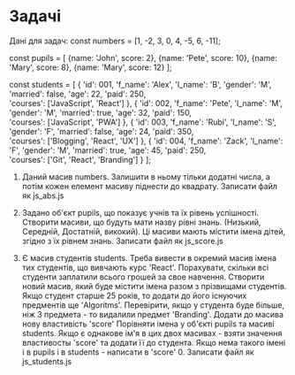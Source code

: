 # Задачі
Дані для задач:
const numbers =  [1, -2, 3, 0, 4, -5, 6, -11];

const pupils = [
  {name: 'John', score: 2},
  {name: 'Pete', score: 10},
  {name: 'Mary', score: 8},
  {name: 'Mary', score: 12}
];

const students = [
   {
      'id': 001,
      'f_name': 'Alex',
      'l_name': 'B',
      'gender': 'M',
      'married': false,
      'age': 22,
      'paid': 250,  
      'courses': ['JavaScript', 'React']
   },
   {
      'id': 002,
      'f_name': 'Pete',
      'l_name': 'M',
      'gender': 'M',
      'married': true,
      'age': 32,
      'paid': 150,  
      'courses': ['JavaScript', 'PWA']
   },
   {
      'id': 003,
      'f_name': 'Rubi',
      'l_name': 'S',
      'gender': 'F',
      'married': false,
      'age': 24,
      'paid': 350,  
      'courses': ['Blogging', 'React', 'UX']
   },
   {
      'id': 004,
      'f_name': 'Zack',
      'l_name': 'F',
      'gender': 'M',
      'married': true,
      'age': 45,
      'paid': 250,  
      'courses': ['Git', 'React', 'Branding']
   } 
];


1. Даний масив numbers. 
  Залишити в ньому тільки додатні числа, а потім кожен елемент масиву піднести до квадрату.
  Записати файл як js_abs.js

2. Задано об'єкт pupils, що показує учнів та їх рівень успішності. 
  Створити масиви, що будуть мати назву рівні знань. (Низький, Середній, Достатній, викокий). 
  Ці масиви мають містити імена дітей, згідно з їх рівнем знань.
  Записати файл як js_score.js

3. Є масив студентів students. 
  Треба вивести в окремий масив імена тих студентів, що вивчають курс 'React'. 
  Порахувати, скільки всі студенти заплатили всього грошей за свое навчення. 
  Створити новий масив, який буде містити імена разом з прізвищами студентів. 
  Якщо студент старше 25 років, то додати до його існуючих предментів ще 'Algoritms'.
  Перевірити, якщо у студента буде більше, ніж 3 предмета - то видалили предмет 'Branding'.
  Додати до масива нову властивість 'score' Порівняти імена у об'єкті pupils та масиві students. Якщо є однакове ім'я в цих двох масивах - взяти значення властивосты 'score' та додати її до студента. Якщо нема такого імені і в pupils і в students - написати в 'score' 0.
  Записати файл як js_students.js
